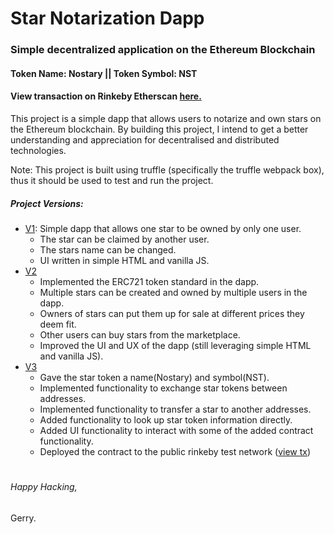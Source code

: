 # Star Notarization Dapp
### Simple decentralized application on the Ethereum Blockchain

#### Token Name: Nostary || Token Symbol: NST
#### View transaction on Rinkeby Etherscan [here.](https://rinkeby.etherscan.io/tx/0x8248304affc7c93b692f347b952d0b513e64990d4044dbf238e96769a4bd2d65)

This project is a simple dapp that allows users to notarize and own stars on the Ethereum blockchain.
By building this project, I intend to get a better understanding and appreciation for decentralised and distributed technologies.

Note: This project is built using truffle (specifically the truffle webpack box), thus it should be used to test and run the project.

##### Project Versions:
  - [V1](https://github.com/gerry101/Star-Notarization-Dapp/tree/development-V1): Simple dapp that allows one star to be owned by only one user.
    - The star can be claimed by another user.
    - The stars name can be changed.
    - UI written in simple HTML and vanilla JS.
  - [V2](https://github.com/gerry101/Star-Notarization-Dapp/tree/development-V2)
    - Implemented the ERC721 token standard in the dapp.
    - Multiple stars can be created and owned by multiple users in the dapp.
    - Owners of stars can put them up for sale at different prices they deem fit.
    - Other users can buy stars from the marketplace.
    - Improved the UI and UX of the dapp (still leveraging simple HTML and vanilla JS).
  - [V3](https://github.com/gerry101/Star-Notarization-Dapp/tree/development-V3)
    - Gave the star token a name(Nostary) and symbol(NST).
    - Implemented functionality to exchange star tokens between addresses.
    - Implemented functionality to transfer a star to another addresses.
    - Added functionality to look up star token information directly.
    - Added UI functionality to interact with some of the added contract functionality.
    - Deployed the contract to the public rinkeby test network ([view tx](https://rinkeby.etherscan.io/tx/0x8248304affc7c93b692f347b952d0b513e64990d4044dbf238e96769a4bd2d65))
  
# 
  
  

###### Happy Hacking,
Gerry.
